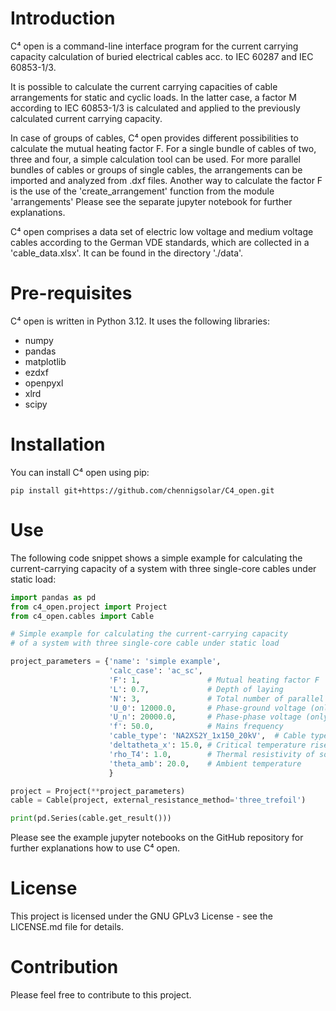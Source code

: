 # Introduction
C⁴ open is a command-line interface program for the current carrying capacity calculation of buried electrical cables 
acc. to IEC 60287 and IEC 60853-1/3. 

It is possible to calculate the current carrying capacities of cable arrangements for static and cyclic loads. 
In the latter case, a factor M according to IEC 60853-1/3 is calculated and applied to the previously calculated 
current carrying capacity.

In case of groups of cables, C⁴ open provides different possibilities to calculate the mutual heating factor F. 
For a single bundle of cables of two, three and four, a simple calculation tool can be used. 
For more parallel bundles of cables or groups of single cables, the arrangements can be imported and analyzed 
from .dxf files. Another way to calculate the factor F is the use of the 'create_arrangement' function from the module
'arrangements' Please see the separate jupyter notebook for further explanations.

C⁴ open comprises a data set of electric low voltage and medium voltage cables 
according to the German VDE standards, which are collected in a 'cable_data.xlsx'. It can be found in the 
directory './data'.

# Pre-requisites
C⁴ open is written in Python 3.12. It uses the following libraries:
- numpy
- pandas
- matplotlib
- ezdxf
- openpyxl
- xlrd
- scipy

# Installation
You can install C⁴ open using pip:

```shell
pip install git+https://github.com/chennigsolar/C4_open.git
```

# Use
The following code snippet shows a simple example for calculating the current-carrying capacity of a system with three single-core cables under static load:

```python
import pandas as pd
from c4_open.project import Project
from c4_open.cables import Cable

# Simple example for calculating the current-carrying capacity 
# of a system with three single-core cable under static load

project_parameters = {'name': 'simple example',
                      'calc_case': 'ac_sc',
                      'F': 1,               # Mutual heating factor F
                      'L': 0.7,             # Depth of laying
                      'N': 3,               # Total number of parallel cables (or pipes)
                      'U_0': 12000.0,       # Phase-ground voltage (only for ac cables)
                      'U_n': 20000.0,       # Phase-phase voltage (only for ac cables)
                      'f': 50.0,            # Mains frequency
                      'cable_type': 'NA2XS2Y_1x150_20kV',  # Cable type according to 'cable_data.xlsx'
                      'deltatheta_x': 15.0, # Critical temperature rise of soil above drying of soil occurs 
                      'rho_T4': 1.0,        # Thermal resistivity of soil
                      'theta_amb': 20.0,    # Ambient temperature          
                      }

project = Project(**project_parameters)
cable = Cable(project, external_resistance_method='three_trefoil')

print(pd.Series(cable.get_result()))
```
Please see the example jupyter notebooks on the GitHub repository for further explanations how to use C⁴ open.

# License
This project is licensed under the GNU GPLv3 License - see the LICENSE.md file for details.

# Contribution
Please feel free to contribute to this project.